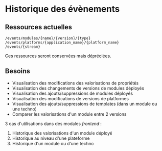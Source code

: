 # Historique des évènements

## Ressources actuelles

    /events/modules/{name}/{version}/{type}
    /events/platforms/{application_name}/{platform_name}
    /events/{stream}

Ces ressources seront conservées mais dépréciées.

## Besoins

* Visualisation des modifications des valorisations de propriétés
* Visualisation des changements de versions de modules déployés
* Visualisation des ajouts/suppressions de modules déployés
* Visualisation des modifications de versions de platformes
* Visualisation des ajouts/suppressions de templates (dans un module ou une techno)
* Comparer les valorisations d'un module entre 2 versions

3 cas d'utilisations dans des modales _frontend_ :
1. Historique des valorisations d'un module déployé
1. Historique au niveau d'une plateforme
1. Historique d'un module ou d'une techno
